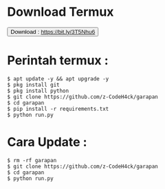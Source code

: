 # Download Termux 
<button>Download : https://bit.ly/3T5Nhu6</button>

# Perintah termux :
    $ apt update -y && apt upgrade -y
    $ pkg install git
    $ pkg install python
    $ git clone https://github.com/z-CodeH4ck/garapan
    $ cd garapan
    $ pip install -r requirements.txt
    $ python run.py
# Cara Update :
    $ rm -rf garapan
    $ git clone https://github.com/z-CodeH4ck/garapan
    $ cd garapan
    $ python run.py
